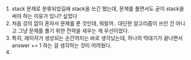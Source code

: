 1. stack 문제로 분류되었길래 stack을 쓰긴 했는데, 문제를 풀면서도 굳이 stack을 써야 하는 이유가 있나? 싶었다
2. 처음 강의 없이 혼자서 문제를 푼 것인데, 뭐랄까.. 대단한 알고리즘이 쓰인 건 아니고 그냥 문제를 풀기 위한 전략을 세우는 게 우선이었다.
3. 특히, 레이저가 생성되는 순간까지는 바로 생각났는데, 하나의 막대기가 끝나면서 answer += 1 하는 걸 생각하는 것이 어려웠다.
4. 